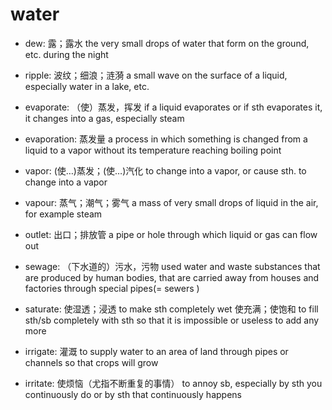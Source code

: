 # water

- dew: 露；露水 the very small drops of water that form on the ground, etc. during the night
- ripple: 波纹；细浪；涟漪 a small wave on the surface of a liquid, especially water in a lake, etc.

- evaporate: （使）蒸发，挥发 if a liquid evaporates or if sth evaporates it, it changes into a gas, especially steam
- evaporation: 蒸发量 a process in which something is changed from a liquid to a vapor without its temperature reaching boiling point
- vapor: (使…)蒸发；(使…)汽化 to change into a vapor, or cause sth. to change into a vapor
- vapour: 蒸气；潮气；雾气 a mass of very small drops of liquid in the air, for example steam


- outlet: 出口；排放管 a pipe or hole through which liquid or gas can flow out

- sewage: （下水道的）污水，污物 used water and waste substances that are produced by human bodies, that are carried away from houses and factories through special pipes(= sewers )

- saturate: 使湿透；浸透 to make sth completely wet 使充满；使饱和 to fill sth/sb completely with sth so that it is impossible or useless to add any more

- irrigate: 灌溉 to supply water to an area of land through pipes or channels so that crops will grow
- irritate: 使烦恼（尤指不断重复的事情） to annoy sb, especially by sth you continuously do or by sth that continuously happens

